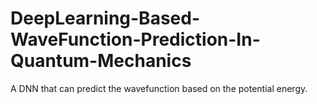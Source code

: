 # DeepLearning-Based-WaveFunction-Prediction-In-Quantum-Mechanics

A DNN that can predict the wavefunction based on the potential energy.